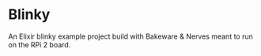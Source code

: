 # Blinky

An Elixir blinky example project build with Bakeware & Nerves meant to run on the RPi 2 board.
